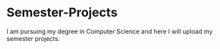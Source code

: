 # Semester-Projects
I am pursuing my degree in Computer Science and here I will upload my semester projects.
